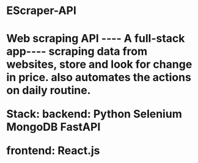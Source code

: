<h1>EScraper-API<h1/>
        
Web scraping API ---- A full-stack app---- scraping data from websites, store and look for change in price. also automates the actions on daily routine.

Stack: backend: Python Selenium MongoDB FastAPI

frontend: React.js
